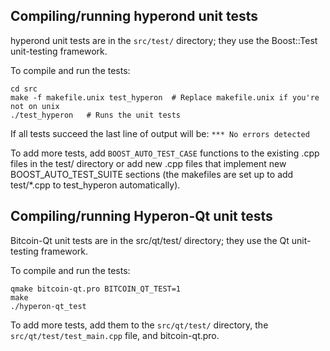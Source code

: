 Compiling/running hyperond unit tests
------------------------------------

hyperond unit tests are in the `src/test/` directory; they
use the Boost::Test unit-testing framework.

To compile and run the tests:

	cd src
	make -f makefile.unix test_hyperon  # Replace makefile.unix if you're not on unix
	./test_hyperon   # Runs the unit tests

If all tests succeed the last line of output will be:
`*** No errors detected`

To add more tests, add `BOOST_AUTO_TEST_CASE` functions to the existing
.cpp files in the test/ directory or add new .cpp files that
implement new BOOST_AUTO_TEST_SUITE sections (the makefiles are
set up to add test/*.cpp to test_hyperon automatically).


Compiling/running Hyperon-Qt unit tests
---------------------------------------

Bitcoin-Qt unit tests are in the src/qt/test/ directory; they
use the Qt unit-testing framework.

To compile and run the tests:

	qmake bitcoin-qt.pro BITCOIN_QT_TEST=1
	make
	./hyperon-qt_test

To add more tests, add them to the `src/qt/test/` directory,
the `src/qt/test/test_main.cpp` file, and bitcoin-qt.pro.
